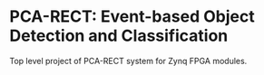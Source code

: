 # PCA-RECT: Event-based Object Detection and Classification

Top level project of PCA-RECT system for Zynq FPGA modules.
